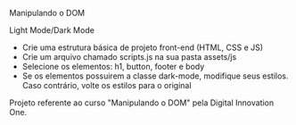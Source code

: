 Manipulando o DOM

Light Mode/Dark Mode
- Crie uma estrutura básica de projeto front-end (HTML, CSS e JS)
- Crie um arquivo chamado scripts.js na sua pasta assets/js
- Selecione os elementos: h1, button, footer e body
- Se os elementos possuirem a classe dark-mode, modifique seus estilos. Caso contrário, volte os estilos para o original

Projeto referente ao curso "Manipulando o DOM" pela Digital Innovation One.
